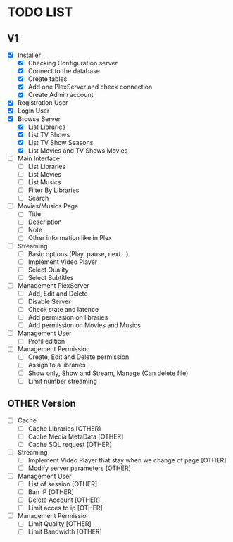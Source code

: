 # TODO LIST

## V1
- [x] Installer
  - [x] Checking Configuration server
  - [x] Connect to the database
  - [x] Create tables
  - [x] Add one PlexServer and check connection
  - [x] Create Admin account
- [x] Registration User
- [x] Login User
- [x] Browse Server
  - [x] List Libraries
  - [x] List TV Shows
  - [x] List TV Show Seasons
  - [x] List Movies and TV Shows Movies
- [ ] Main Interface
  - [ ] List Libraries
  - [ ] List Movies
  - [ ] List Musics
  - [ ] Filter By Libraries
  - [ ] Search
- [ ] Movies/Musics Page
  - [ ] Title
  - [ ] Description
  - [ ] Note
  - [ ] Other information like in Plex
- [ ] Streaming
  - [ ] Basic options (Play, pause, next...)
  - [ ] Implement Video Player
  - [ ] Select Quality
  - [ ] Select Subtitles
- [ ] Management PlexServer
  - [ ] Add, Edit and Delete
  - [ ] Disable Server
  - [ ] Check state and latence
  - [ ] Add permission on libraries
  - [ ] Add permission on Movies and Musics
- [ ] Management User
  - [ ] Profil edition
- [ ] Management Permission
  - [ ] Create, Edit and Delete permission
  - [ ] Assign to a libraries
  - [ ] Show only, Show and Stream, Manage (Can delete file)
  - [ ] Limit number streaming

## OTHER Version
- [ ] Cache
  - [ ] Cache Libraries [OTHER]
  - [ ] Cache Media MetaData [OTHER]
  - [ ] Cache SQL request [OTHER]
- [ ] Streaming
  - [ ] Implement Video Player that stay when we change of page [OTHER]
  - [ ] Modify server parameters [OTHER]
- [ ] Management User
  - [ ] List of session [OTHER]
  - [ ] Ban IP [OTHER]
  - [ ] Delete Account [OTHER]
  - [ ] Limit acces to ip [OTHER]
- [ ] Management Permission
  - [ ] Limit Quality [OTHER]
  - [ ] Limit Bandwidth [OTHER]
